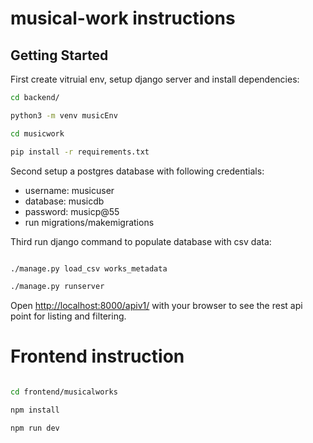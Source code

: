 # musical-work instructions

## Getting Started

First create vitruial env, setup django server and install dependencies:

```bash
cd backend/

python3 -m venv musicEnv

cd musicwork

pip install -r requirements.txt

```
Second setup a postgres database with following credentials:
- username: musicuser
- database: musicdb
- password: musicp@55
- run migrations/makemigrations

Third run django command to populate database with csv data:  
```bash

./manage.py load_csv works_metadata

./manage.py runserver

```

Open [http://localhost:8000/apiv1/](http://localhost:8000/apiv1) with your browser to see the rest api point for listing and filtering.


# Frontend instruction

```bash

cd frontend/musicalworks

npm install

npm run dev 
```